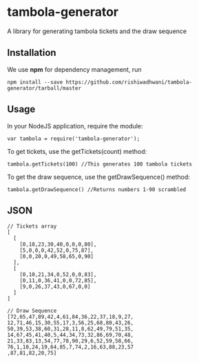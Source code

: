 # tambola-generator
A library for generating tambola tickets and the draw sequence

## Installation
We use **npm** for dependency management, run

```shell
npm install --save https://github.com/rishiwadhwani/tambola-generator/tarball/master
```

## Usage
In your NodeJS application, require the module:
```shell
var tambola = require('tambola-generator');
```

To get tickets, use the getTickets(count) method:
```shell
tambola.getTickets(100) //This generates 100 tambola tickets
```

To get the draw sequence, use the getDrawSequence() method:
```shell
tambola.getDrawSequence() //Returns numbers 1-90 scrambled
```

## JSON
```shell
// Tickets array
[
  [
    [0,18,23,30,40,0,0,0,80],
    [5,0,0,0,42,52,0,75,87],
    [0,0,20,0,49,58,65,0,90]
  ],
  [
    [0,10,21,34,0,52,0,0,83],
    [0,11,0,36,41,0,0,72,85],
    [9,0,26,37,43,0,67,0,0]
  ]
]
```
```shell
// Draw Sequence
[72,65,47,89,42,4,61,84,36,22,37,18,9,27,
12,71,46,15,30,55,17,3,56,25,68,80,43,26,
50,39,53,38,60,31,28,11,8,62,49,79,51,35,
14,67,45,41,40,5,44,34,73,32,86,69,70,48,
21,33,83,13,54,77,78,90,29,6,52,59,58,66,
76,1,10,24,19,64,85,7,74,2,16,63,88,23,57
,87,81,82,20,75]
```
